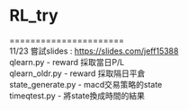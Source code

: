 # RL_try
======================<br>
11/23 嘗試slides : https://slides.com/jeff15388 <br>
qlearn.py - reward 採取當日P/L <br>
qlearn_oldr.py - reward 採取隔日平倉<br>
state_generate.py - macd交易策略的state<br>
timeqtest.py - 將state換成時間的結果<br>
